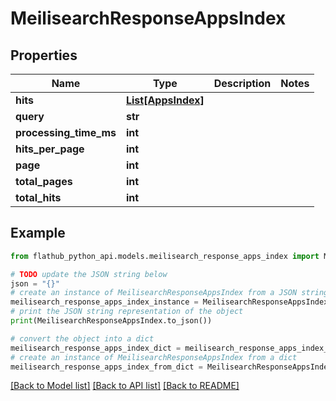 # MeilisearchResponseAppsIndex


## Properties

Name | Type | Description | Notes
------------ | ------------- | ------------- | -------------
**hits** | [**List[AppsIndex]**](AppsIndex.md) |  | 
**query** | **str** |  | 
**processing_time_ms** | **int** |  | 
**hits_per_page** | **int** |  | 
**page** | **int** |  | 
**total_pages** | **int** |  | 
**total_hits** | **int** |  | 

## Example

```python
from flathub_python_api.models.meilisearch_response_apps_index import MeilisearchResponseAppsIndex

# TODO update the JSON string below
json = "{}"
# create an instance of MeilisearchResponseAppsIndex from a JSON string
meilisearch_response_apps_index_instance = MeilisearchResponseAppsIndex.from_json(json)
# print the JSON string representation of the object
print(MeilisearchResponseAppsIndex.to_json())

# convert the object into a dict
meilisearch_response_apps_index_dict = meilisearch_response_apps_index_instance.to_dict()
# create an instance of MeilisearchResponseAppsIndex from a dict
meilisearch_response_apps_index_from_dict = MeilisearchResponseAppsIndex.from_dict(meilisearch_response_apps_index_dict)
```
[[Back to Model list]](../README.md#documentation-for-models) [[Back to API list]](../README.md#documentation-for-api-endpoints) [[Back to README]](../README.md)


